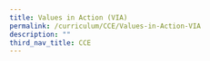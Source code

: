 ```yaml
---
title: Values in Action (VIA)
permalink: /curriculum/CCE/Values-in-Action-VIA
description: ""
third_nav_title: CCE
---
```

